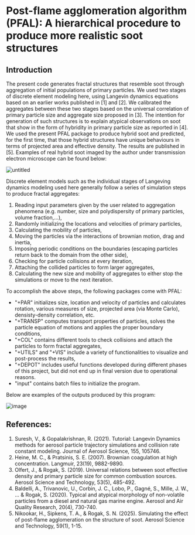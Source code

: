 Post-flame agglomeration algorithm (PFAL): A hierarchical procedure to produce more realistic soot structures
===

## Introduction
The present code generates fractal structures that resemble soot through aggregation of initial populations of primary particles. We used two stages of discrete element modeling here, using Langevin dynamics equations based on an earlier works published in [1] and [2]. We calibrated the aggregates between these two stages based on the universal correlation of primary particle size and aggregate size proposed in [3]. The intention for generation of such structures is to explain atypical observations on soot that show in the form of hybridity in primary particle size as reported in [4]. We used the present PFAL package to produce hybrid soot and predicted, for the first time, that those hybrid structures have unique behaviours in terms of projected area and effective density. The results are published in [5]. Examples of real hybrid soot imaged by the author under transmission electron microscope can be found below:

![untitled](https://github.com/user-attachments/assets/db858f62-1e22-471c-90ad-dc06329de681)

Discrete element models such as the individual stages of Langeving dynamics modeling used here generally follow a series of simulation steps to produce fractal aggregates:
1. Reading input parameters given by the user related to aggregation phenomena (e.g. number, size and polydispersity of primary particles, volume fraction,...),
2. Randomly initializing the locations and velocities of primary particles,
3. Calculating the mobility of particles,
4. Moving the particles via the interactions of brownian motion, drag and inertia,
5. Imposing periodic conditions on the boundaries (escaping particles return back to the domain from the other side),
6. Checking for particle collisions at every iteration,
7. Attaching the collided particles to form larger aggregates,
8. Calculating the new size and mobility of aggregates to either stop the simulations or move to the next iteration.

To accomplish the above steps, the following packages come with PFAL:
* "+PAR" initializes size, location and velocity of particles and calculates rotation, various measures of size, projected area (via Monte Carlo), densisty-density correlation, etc.
* "+TRANSP" computes transport properties of particles, solves the particle equation of motions and applies the proper boundary conditions,
* "+COL" contains different tools to check collisions and attach the particles to form fractal aggregates,
* "+UTILS" and "+VIS" include a variety of functionalities to visualize and post-process the results,
* "+DEPOT" includes useful functions developed during different phases of this project, but did not end up in final version due to operational reasons.
* "input" contains batch files to initialize the program.

Below are examples of the outputs produced by this program:

![image](https://github.com/user-attachments/assets/6c4902be-6d6a-4ed0-847a-68a19cb2c083)

## References:
1. Suresh, V., & Gopalakrishnan, R. (2021). Tutorial: Langevin Dynamics methods for aerosol particle trajectory simulations and collision rate constant modeling. Journal of Aerosol Science, 155, 105746.
2. Heine, M. C., & Pratsinis, S. E. (2007). Brownian coagulation at high concentration. Langmuir, 23(19), 9882-9890.
3. Olfert, J., & Rogak, S. (2019). Universal relations between soot effective density and primary particle size for common combustion sources. Aerosol Science and Technology, 53(5), 485-492.
4. Baldelli, A., Trivanovic, U., Corbin, J. C., Lobo, P., Gagné, S., Mille, J. W., ... & Rogak, S. (2020). Typical and atypical morphology of non-volatile particles from a diesel and natural gas marine engine. Aerosol and Air Quality Research, 20(4), 730-740.
5. Nikookar, H., Sipkens, T. A., & Rogak, S. N. (2025). Simulating the effect of post-flame agglomeration on the structure of soot. Aerosol Science and Technology, 59(1), 1-15.
